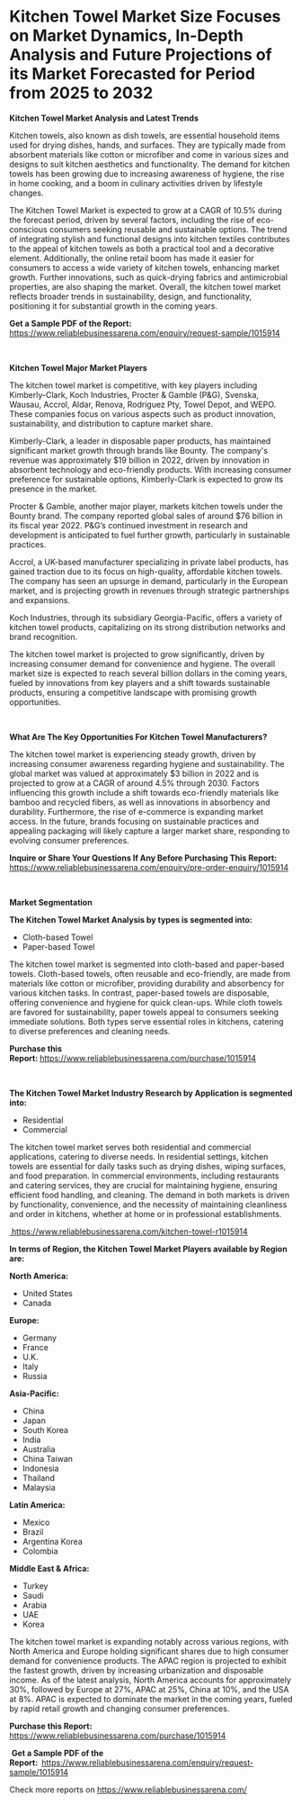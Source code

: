 <p><h1>Kitchen Towel Market Size Focuses on Market Dynamics, In-Depth Analysis and Future Projections of its Market Forecasted for Period from 2025 to 2032</h1></p><p><strong>Kitchen Towel Market Analysis and Latest Trends</strong></p>
<p><p>Kitchen towels, also known as dish towels, are essential household items used for drying dishes, hands, and surfaces. They are typically made from absorbent materials like cotton or microfiber and come in various sizes and designs to suit kitchen aesthetics and functionality. The demand for kitchen towels has been growing due to increasing awareness of hygiene, the rise in home cooking, and a boom in culinary activities driven by lifestyle changes.</p><p>The Kitchen Towel Market is expected to grow at a CAGR of 10.5% during the forecast period, driven by several factors, including the rise of eco-conscious consumers seeking reusable and sustainable options. The trend of integrating stylish and functional designs into kitchen textiles contributes to the appeal of kitchen towels as both a practical tool and a decorative element. Additionally, the online retail boom has made it easier for consumers to access a wide variety of kitchen towels, enhancing market growth. Further innovations, such as quick-drying fabrics and antimicrobial properties, are also shaping the market. Overall, the kitchen towel market reflects broader trends in sustainability, design, and functionality, positioning it for substantial growth in the coming years.</p></p>
<p><strong>Get a Sample PDF of the Report:&nbsp;</strong> <a href="https://www.reliablebusinessarena.com/enquiry/request-sample/1015914?utm_campaign=2120&utm_medium=2&utm_source=Github&utm_content=ia&utm_term=08022025&utm_id=kitchen-towel">https://www.reliablebusinessarena.com/enquiry/request-sample/1015914</a></p>
<p>&nbsp;</p>
<p><strong>Kitchen Towel Major Market Players</strong></p>
<p><p>The kitchen towel market is competitive, with key players including Kimberly-Clark, Koch Industries, Procter & Gamble (P&G), Svenska, Wausau, Accrol, Aldar, Renova, Rodriguez Pty, Towel Depot, and WEPO. These companies focus on various aspects such as product innovation, sustainability, and distribution to capture market share.</p><p>Kimberly-Clark, a leader in disposable paper products, has maintained significant market growth through brands like Bounty. The company's revenue was approximately $19 billion in 2022, driven by innovation in absorbent technology and eco-friendly products. With increasing consumer preference for sustainable options, Kimberly-Clark is expected to grow its presence in the market.</p><p>Procter & Gamble, another major player, markets kitchen towels under the Bounty brand. The company reported global sales of around $76 billion in its fiscal year 2022. P&G’s continued investment in research and development is anticipated to fuel further growth, particularly in sustainable practices.</p><p>Accrol, a UK-based manufacturer specializing in private label products, has gained traction due to its focus on high-quality, affordable kitchen towels. The company has seen an upsurge in demand, particularly in the European market, and is projecting growth in revenues through strategic partnerships and expansions.</p><p>Koch Industries, through its subsidiary Georgia-Pacific, offers a variety of kitchen towel products, capitalizing on its strong distribution networks and brand recognition.</p><p>The kitchen towel market is projected to grow significantly, driven by increasing consumer demand for convenience and hygiene. The overall market size is expected to reach several billion dollars in the coming years, fueled by innovations from key players and a shift towards sustainable products, ensuring a competitive landscape with promising growth opportunities.</p></p>
<p>&nbsp;</p>
<p><strong>What Are The Key Opportunities For Kitchen Towel Manufacturers?</strong></p>
<p><p>The kitchen towel market is experiencing steady growth, driven by increasing consumer awareness regarding hygiene and sustainability. The global market was valued at approximately $3 billion in 2022 and is projected to grow at a CAGR of around 4.5% through 2030. Factors influencing this growth include a shift towards eco-friendly materials like bamboo and recycled fibers, as well as innovations in absorbency and durability. Furthermore, the rise of e-commerce is expanding market access. In the future, brands focusing on sustainable practices and appealing packaging will likely capture a larger market share, responding to evolving consumer preferences.</p></p>
<p><strong>Inquire or Share Your Questions If Any Before Purchasing This Report:</strong> <a href="https://www.reliablebusinessarena.com/enquiry/pre-order-enquiry/1015914?utm_campaign=2120&utm_medium=2&utm_source=Github&utm_content=ia&utm_term=08022025&utm_id=kitchen-towel">https://www.reliablebusinessarena.com/enquiry/pre-order-enquiry/1015914</a></p>
<p>&nbsp;</p>
<p><strong>Market Segmentation</strong></p>
<p><strong>The Kitchen Towel Market Analysis by types is segmented into:</strong></p>
<p><ul><li>Cloth-based Towel</li><li>Paper-based Towel</li></ul></p>
<p><p>The kitchen towel market is segmented into cloth-based and paper-based towels. Cloth-based towels, often reusable and eco-friendly, are made from materials like cotton or microfiber, providing durability and absorbency for various kitchen tasks. In contrast, paper-based towels are disposable, offering convenience and hygiene for quick clean-ups. While cloth towels are favored for sustainability, paper towels appeal to consumers seeking immediate solutions. Both types serve essential roles in kitchens, catering to diverse preferences and cleaning needs.</p></p>
<p><strong>Purchase this Report:&nbsp;</strong><a href="https://www.reliablebusinessarena.com/purchase/1015914?utm_campaign=2120&utm_medium=2&utm_source=Github&utm_content=ia&utm_term=08022025&utm_id=kitchen-towel">https://www.reliablebusinessarena.com/purchase/1015914</a></p>
<p>&nbsp;</p>
<p><strong>The Kitchen Towel Market Industry Research by Application is segmented into:</strong></p>
<p><ul><li>Residential</li><li>Commercial</li></ul></p>
<p><p>The kitchen towel market serves both residential and commercial applications, catering to diverse needs. In residential settings, kitchen towels are essential for daily tasks such as drying dishes, wiping surfaces, and food preparation. In commercial environments, including restaurants and catering services, they are crucial for maintaining hygiene, ensuring efficient food handling, and cleaning. The demand in both markets is driven by functionality, convenience, and the necessity of maintaining cleanliness and order in kitchens, whether at home or in professional establishments.</p></p>
<p><a href="https://www.reliablebusinessarena.com/kitchen-towel-r1015914?utm_campaign=2120&utm_medium=2&utm_source=Github&utm_content=ia&utm_term=08022025&utm_id=kitchen-towel">&nbsp;https://www.reliablebusinessarena.com/kitchen-towel-r1015914</a></p>
<p><strong>In terms of Region, the Kitchen Towel Market Players available by Region are:</strong></p>
<p>
    <p> <strong> North America: </strong>
        <ul>
            <li>United States</li>
            <li>Canada</li>
        </ul>
        </p> 
    <p> <strong> Europe: </strong>
        <ul>
            <li>Germany</li>
            <li>France</li>
            <li>U.K.</li>
            <li>Italy</li>
            <li>Russia</li>
        </ul>
        </p> 
    <p> <strong> Asia-Pacific: </strong>
        <ul>
            <li>China</li>
            <li>Japan</li>
            <li>South Korea</li>
            <li>India</li>
            <li>Australia</li>
            <li>China Taiwan</li>
            <li>Indonesia</li>
            <li>Thailand</li>
            <li>Malaysia</li>
        </ul>
        </p> 
    <p> <strong> Latin America: </strong>
        <ul>
            <li>Mexico</li>
            <li>Brazil</li>
            <li>Argentina Korea</li>
            <li>Colombia</li>
        </ul>
        </p> 
    <p> <strong> Middle East & Africa: </strong>
        <ul>
            <li>Turkey</li>
            <li>Saudi</li>
            <li>Arabia</li>
            <li>UAE</li>
            <li>Korea</li>
        </ul>
    </p>
    </p>
<p><p>The kitchen towel market is expanding notably across various regions, with North America and Europe holding significant shares due to high consumer demand for convenience products. The APAC region is projected to exhibit the fastest growth, driven by increasing urbanization and disposable income. As of the latest analysis, North America accounts for approximately 30%, followed by Europe at 27%, APAC at 25%, China at 10%, and the USA at 8%. APAC is expected to dominate the market in the coming years, fueled by rapid retail growth and changing consumer preferences.</p></p>
<p><strong>Purchase this Report: </strong><a href="https://www.reliablebusinessarena.com/purchase/1015914?utm_campaign=2120&utm_medium=2&utm_source=Github&utm_content=ia&utm_term=08022025&utm_id=kitchen-towel">https://www.reliablebusinessarena.com/purchase/1015914</a></p>
<p>&nbsp;<strong>Get a Sample PDF of the Report:&nbsp;&nbsp;</strong><a href="https://www.reliablebusinessarena.com/enquiry/request-sample/1015914?utm_campaign=2120&utm_medium=2&utm_source=Github&utm_content=ia&utm_term=08022025&utm_id=kitchen-towel">https://www.reliablebusinessarena.com/enquiry/request-sample/1015914</a></p>
<p><strong></strong></p>
<p>Check more reports on <a href="https://www.reliablebusinessarena.com/?utm_campaign=2120&utm_medium=2&utm_source=Github&utm_content=ia&utm_term=08022025&utm_id=kitchen-towel">https://www.reliablebusinessarena.com/</a></p>